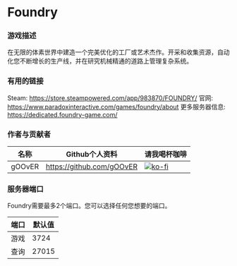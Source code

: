 # Foundry

### 游戏描述

在无限的体素世界中建造一个完美优化的工厂或艺术杰作。开采和收集资源，自动化您不断增长的生产线，并在研究机械精通的道路上管理复杂系统。

### 有用的链接

Steam: https://store.steampowered.com/app/983870/FOUNDRY/
官网: https://www.paradoxinteractive.com/games/foundry/about
更多服务器信息: https://dedicated.foundry-game.com/

### 作者与贡献者
| 名称        | Github个人资料  | 请我喝杯咖啡 |
| ------------- |-------------|-------------|
|   gOOvER   | https://github.com/gOOvER | [![ko-fi](https://ko-fi.com/img/githubbutton_sm.svg)](https://ko-fi.com/B0B351D0Q) |


### 服务器端口

Foundry需要最多2个端口。您可以选择任何您想要的端口。

| 端口    | 默认值       |
|---------|---------------|
| 游戏    |     3724     |
| 查询     |     27015     | 